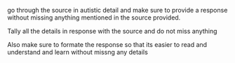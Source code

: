 go through the source in autistic detail and make sure to provide a response without missing anything mentioned in the source provided.

Tally all the details in response with the source and do not miss anything 

Also make sure to formate the response so that its easier to read and understand and learn without missng any details


